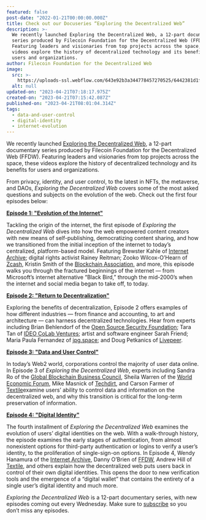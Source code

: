 ```yaml
---
featured: false
post-date: "2022-01-21T00:00:00.000Z"
title: Check out our Docuseries “Exploring the Decentralized Web”
description: >-
  We recently launched Exploring the Decentralized Web, a 12-part documentary
  series produced by Filecoin Foundation for the Decentralized Web (FFDW).
  Featuring leaders and visionaries from top projects across the space, these
  videos explore the history of decentralized technology and its benefits for
  users and organizations.
author: Filecoin Foundation for the Decentralized Web
image:
  src: >-
    https://uploads-ssl.webflow.com/643e92b3a344778457270525/6442381d1fe00b261574bc1d_0-w2tmph7o7z-pisg8-2.png
  alt: null
updated-on: "2023-04-21T07:18:17.975Z"
created-on: "2023-04-21T07:15:42.087Z"
published-on: "2023-04-21T08:01:04.314Z"
tags:
  - data-and-user-control
  - digital-identity
  - internet-evolution
---
```


We recently launched [Exploring the Decentralized Web](https://www.youtube.com/watch?v=P0yfvedPY94&list=PL37YlBYJT0nmfqDnbov6lKHUyZvRfQjap&index=1), a 12-part documentary series produced by Filecoin Foundation for the Decentralized Web (FFDW). Featuring leaders and visionaries from top projects across the space, these videos explore the history of decentralized technology and its benefits for users and organizations.

From privacy, identity, and user control, to the latest in NFTs, the metaverse, and DAOs, _Exploring the Decentralized Web_ covers some of the most asked questions and subjects on the evolution of the web. Check out the first four episodes below:

**[Episode 1: "Evolution of the Internet"](https://www.youtube.com/watch?v=ptdDPCstMJE)**

Tackling the origin of the internet, the first episode of _Exploring the Decentralized Web_ dives into how the web empowered content creators with new means of self-publishing, democratizing content sharing, and how we transitioned from the initial inception of the internet to today’s centralized, platform-based model. Featuring Brewster Kahle of [Internet Archive](https://archive.org/); digital rights activist Rainey Reitman; Zooko Wilcox-O’Hearn of [Zcash](https://z.cash/), Kristin Smith of the [Blockchain Association](https://theblockchainassociation.org/), and more, this episode walks you through the fractured beginnings of the internet — from Microsoft’s internet alternative “Black Bird,” through the mid-2000’s when the internet and social media began to take off, to today.

**[Episode 2: "Return to Decentralization"](https://www.youtube.com/watch?v=sRAlwD5ScrY)**

Exploring the benefits of decentralization, Episode 2 offers examples of how different industries — from finance and accounting, to art and architecture — can harness decentralized technologies. Hear from experts including Brian Behlendorf of the [Open Source Security Foundation](https://openssf.org/); Tara Tan of [IDEO CoLab Ventures](https://www.ideocolab.com/ventures/); artist and software engineer Sarah Friend; Maria Paula Fernandez of [jpg.space](https://jpg.space/); and Doug Petkanics of [Livepeer](https://livepeer.org/).

**[Episode 3: "Data and User Control"](https://www.youtube.com/watch?v=Tab_vJ6NNGw)**

In today’s Web2 world, corporations control the majority of user data online. In Episode 3 of _Exploring the Decentralized Web_, experts including Sandra Ro of the [Global Blockchain Business Council](https://gbbcouncil.org/), Sheila Warren of the [World Economic Forum](https://www.weforum.org/), Mike Masnick of [Techdirt](https://www.techdirt.com/), and Carson Farmer of [Textile](https://www.textile.io/)examine users’ ability to control data and information on the decentralized web, and why this transition is critical for the long-term preservation of information.

**[Episode 4: "Digital Identity"](https://www.youtube.com/watch?v=jm8y56KMkIw&t=16s)**

The fourth installment of _Exploring the Decentralized Web_ examines the evolution of users’ digital identities on the web. With a walk-through history, the episode examines the early stages of authentication, from almost nonexistent options for third-party authentication or logins to verify a user’s identity, to the proliferation of single-sign-on options. In Episode 4, Wendy Hanamura of the [Internet Archive](https://archive.org/), Danny O’Brien of [FFDW](/), Andrew Hill of [Textile](https://www.textile.io/), and others explain how the decentralized web puts users back in control of their own digital identities. This opens the door to new verification tools and the emergence of a “digital wallet” that contains the entirety of a single user’s digital identity and much more.

_Exploring the Decentralized Web_ is a 12-part documentary series, with new episodes coming out every Wednesday. Make sure to [subscribe](https://www.youtube.com/watch?v=P0yfvedPY94&list=PL37YlBYJT0nmfqDnbov6lKHUyZvRfQjap) so you don’t miss any episodes.
